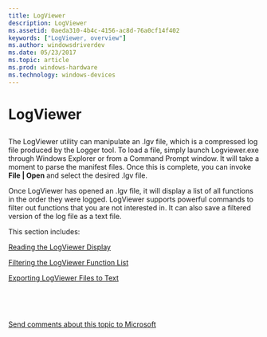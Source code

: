 ```yaml
---
title: LogViewer
description: LogViewer
ms.assetid: 0aeda310-4b4c-4156-ac8d-76a0cf14f402
keywords: ["LogViewer, overview"]
ms.author: windowsdriverdev
ms.date: 05/23/2017
ms.topic: article
ms.prod: windows-hardware
ms.technology: windows-devices
---
```


# LogViewer


## <span id="ddk_logviewer_dtoolq"></span><span id="DDK_LOGVIEWER_DTOOLQ"></span>


The LogViewer utility can manipulate an .lgv file, which is a compressed log file produced by the Logger tool. To load a file, simply launch Logviewer.exe through Windows Explorer or from a Command Prompt window. It will take a moment to parse the manifest files. Once this is complete, you can invoke **File | Open** and select the desired .lgv file.

Once LogViewer has opened an .lgv file, it will display a list of all functions in the order they were logged. LogViewer supports powerful commands to filter out functions that you are not interested in. It can also save a filtered version of the log file as a text file.

This section includes:

[Reading the LogViewer Display](reading-the-logviewer-display.md)

[Filtering the LogViewer Function List](filtering-the-logviewer-function-list.md)

[Exporting LogViewer Files to Text](exporting-logviewer-files-to-text.md)

 

 

[Send comments about this topic to Microsoft](mailto:wsddocfb@microsoft.com?subject=Documentation%20feedback%20[debugger\debugger]:%20LogViewer%20%20RELEASE:%20%285/15/2017%29&body=%0A%0APRIVACY%20STATEMENT%0A%0AWe%20use%20your%20feedback%20to%20improve%20the%20documentation.%20We%20don't%20use%20your%20email%20address%20for%20any%20other%20purpose,%20and%20we'll%20remove%20your%20email%20address%20from%20our%20system%20after%20the%20issue%20that%20you're%20reporting%20is%20fixed.%20While%20we're%20working%20to%20fix%20this%20issue,%20we%20might%20send%20you%20an%20email%20message%20to%20ask%20for%20more%20info.%20Later,%20we%20might%20also%20send%20you%20an%20email%20message%20to%20let%20you%20know%20that%20we've%20addressed%20your%20feedback.%0A%0AFor%20more%20info%20about%20Microsoft's%20privacy%20policy,%20see%20http://privacy.microsoft.com/default.aspx. "Send comments about this topic to Microsoft")




